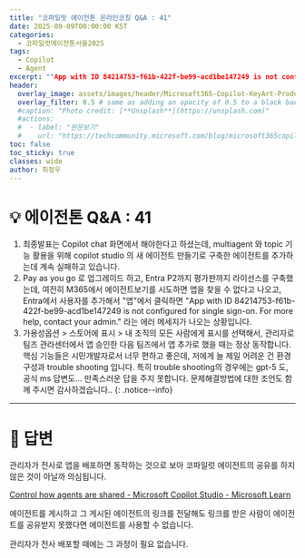 ```yaml
---
title: "코파일럿 에이전톤 온라인코칭 Q&A : 41"
date: 2025-09-09T00:00:00 KST
categories:
  - 코파일럿에이전톤서울2025
tags:
  - Copilot
  - Agent
excerpt: ""App with ID 84214753-f61b-422f-be99-acd1be147249 is not configured for single sign-on. For more help, contact your admin." 라는 에러 메세지가 나오는 상황입니다. "
header:
  overlay_image: assets/images/header/Microsoft365-Copilot-KeyArt-Productivity-6K-01.png
  overlay_filter: 0.5 # same as adding an opacity of 0.5 to a black background
  #caption: "Photo credit: [**Unsplash**](https://unsplash.com)"
  #actions:
  #  - label: "원문보기"
  #    url: "https://techcommunity.microsoft.com/blog/microsoft365copilotblog/what%E2%80%99s-new-in-microsoft-365-copilot--july-2025/4438253"
toc: false
toc_sticky: true
classes: wide
author: 최정우
---
```


# 💡 에이전톤 Q&A : 41


1. 최종발표는 Copilot chat 화면에서 해야한다고 하셨는데, multiagent 와 topic 기능 활용을 위해 copilot studio 의 새 에이전트 만들기로 구축한 에이전트를 추가하는데 계속 실패하고 있습니다.  
2. Pay as you go 로 업그레이드 하고, Entra P2까지 평가판까지 라이선스를 구축했는데, 여전히 M365에서 에이전트보기를 시도하면 앱을 찾을 수 없다고 나오고, Entra에서 사용자를 추가해서 "앱"에서 클릭하면 "App with ID 84214753-f61b-422f-be99-acd1be147249 is not configured for single sign-on. For more help, contact your admin." 라는 에러 메세지가 나오는 상황입니다.  
3. 가용성옵션 > 스토어에 표시 > 내 조직의 모든 사람에게 표시를 선택해서, 관리자로 팀즈 관라센터에서 앱 승인한 다음 팀즈에서 앱 추가로 했을 때는 정상 동작합니다.   
핵심 기능들은 시민개발자로서 너무 편하고 좋은데, 저에게 늘 제일 어려운 건 환경 구성과 trouble shooting 입니다. 특히 trouble shooting의 경우에는 gpt-5 도, 공식 ms 답변도... 만족스러운 답을 주지 못합니다. 문제해결방법에 대한 조언도 함께 주시면 감사하겠습니다..
{: .notice--info}

---

# 📝 답변


관리자가 전사로 앱을 배포하면 동작하는 것으로 보아 코파일럿 에이전트의 공유를 하지 않은 것이 아닐까 의심됩니다.

[Control how agents are shared - Microsoft Copilot Studio - Microsoft Learn](https://learn.microsoft.com/en-us/microsoft-copilot-studio/admin-sharing-controls-limits)

에이전트를 게시하고 그 게시된 에이전트의 링크를 전달해도 링크를 받은 사람이 에이전트를 공유받지 못했다면 에이전트를 사용할 수 없습니다.

관리자가 전사 배포할 때에는 그 과정이 필요 없습니다.


